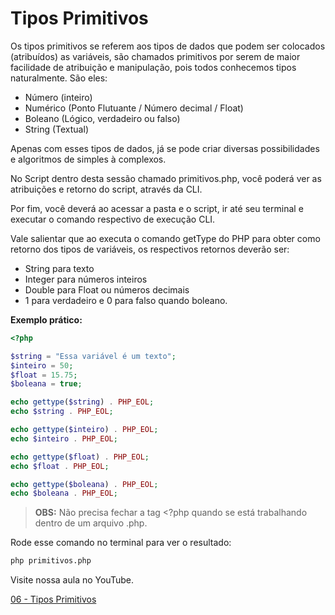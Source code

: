 # Tipos Primitivos

Os tipos primitivos se referem aos tipos de dados que podem ser colocados (atribuídos) as variáveis, são chamados primitivos por serem de maior facilidade de atribuição e manipulação, pois todos conhecemos tipos naturalmente. São eles:

+ Número (inteiro)
+ Numérico (Ponto Flutuante / Número decimal / Float)
+ Boleano (Lógico, verdadeiro ou falso)
+ String (Textual)

Apenas com esses tipos de dados, já se pode criar diversas possibilidades e algoritmos de simples à complexos.

No Script dentro desta sessão chamado primitivos.php, você poderá ver as atribuições e retorno do script, através da CLI.

Por fim, você deverá ao acessar a pasta e o script, ir até seu terminal e executar o comando respectivo de execução CLI.

Vale salientar que ao executa o comando getType do PHP para obter como retorno dos tipos de variáveis, os respectivos retornos deverão ser:

+ String para texto
+ Integer para números inteiros
+ Double para Float ou números decimais
+ 1 para verdadeiro e 0 para falso quando boleano.

**Exemplo prático:**

```php
<?php

$string = "Essa variável é um texto";
$inteiro = 50;
$float = 15.75;
$boleana = true;

echo gettype($string) . PHP_EOL;
echo $string . PHP_EOL;

echo gettype($inteiro) . PHP_EOL;
echo $inteiro . PHP_EOL;

echo gettype($float) . PHP_EOL;
echo $float . PHP_EOL;

echo gettype($boleana) . PHP_EOL;
echo $boleana . PHP_EOL;

```

> **OBS:** Não precisa fechar a tag <?php quando se está trabalhando dentro de um arquivo .php.

Rode esse comando no terminal para ver o resultado:

```bash
php primitivos.php
```

Visite nossa aula no YouTube.

[06 - Tipos Primitivos](https://www.youtube.com/watch?v=A884f4kiSW4)
